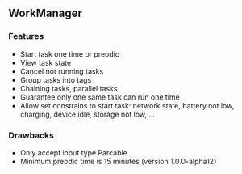 ## WorkManager

### Features
- Start task one time or preodic
- View task state
- Cancel not running tasks
- Group tasks into tags
- Chaining tasks, parallel tasks
- Guarantee only one same task can run one time
- Allow set constrains to start task: network state, battery not low, <br>charging, device idle, storage not low, ...

### Drawbacks
- Only accept input type Parcable
- Minimum preodic time is 15 minutes (version 1.0.0-alpha12)
